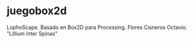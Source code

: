 # juegobox2d
LophoScape. Basado en Box2D para Processing.
Flores Cisneros Octavio.
"Lillium Inter Spinas"
